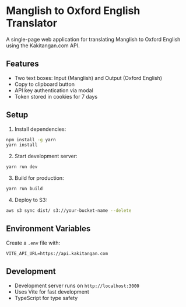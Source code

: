 # Manglish to Oxford English Translator

A single-page web application for translating Manglish to Oxford English using the Kakitangan.com API.

## Features
- Two text boxes: Input (Manglish) and Output (Oxford English)
- Copy to clipboard button
- API key authentication via modal
- Token stored in cookies for 7 days

## Setup

1. Install dependencies:
```bash
npm install -g yarn
yarn install
```

2. Start development server:
```bash
yarn run dev
```

3. Build for production:
```bash
yarn run build
```

4. Deploy to S3:
```bash
aws s3 sync dist/ s3://your-bucket-name --delete
```

## Environment Variables
Create a `.env` file with:
```
VITE_API_URL=https://api.kakitangan.com
```

## Development
- Development server runs on `http://localhost:3000`
- Uses Vite for fast development
- TypeScript for type safety

